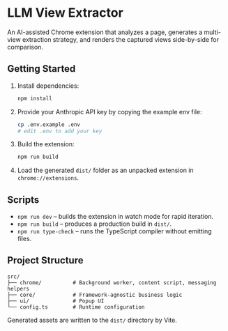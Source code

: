 # LLM View Extractor

An AI-assisted Chrome extension that analyzes a page, generates a multi-view extraction strategy, and renders the captured views side-by-side for comparison.

## Getting Started

1. Install dependencies:
   ```bash
   npm install
   ```
2. Provide your Anthropic API key by copying the example env file:
   ```bash
   cp .env.example .env
   # edit .env to add your key
   ```
3. Build the extension:
   ```bash
   npm run build
   ```
4. Load the generated `dist/` folder as an unpacked extension in `chrome://extensions`.

## Scripts

- `npm run dev` – builds the extension in watch mode for rapid iteration.
- `npm run build` – produces a production build in `dist/`.
- `npm run type-check` – runs the TypeScript compiler without emitting files.

## Project Structure

```
src/
├── chrome/          # Background worker, content script, messaging helpers
├── core/            # Framework-agnostic business logic
├── ui/              # Popup UI
└── config.ts        # Runtime configuration
```

Generated assets are written to the `dist/` directory by Vite.
